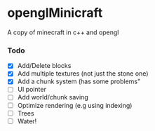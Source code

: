 # openglMinicraft
A copy of minecraft in c++ and opengl

### Todo
- [x] Add/Delete blocks
- [x] Add multiple textures (not just the stone one)
- [x] Add a chunk system (has some problems"
- [ ] UI pointer
- [ ] Add world/chunk saving
- [ ] Optimize rendering (e.g using indexing)
- [ ] Trees
- [ ] Water!

